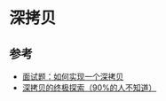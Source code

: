 # 深拷贝

## 参考

- [面试题：如何实现一个深拷贝](https://mp.weixin.qq.com/s/q0_muijFLYMBpuvQfSc36A)
- [深拷贝的终极探索（90%的人不知道）](https://zhuanlan.zhihu.com/p/46789186?utm_source=wechat_session&utm_medium=social&utm_oi=607648976770699264)
